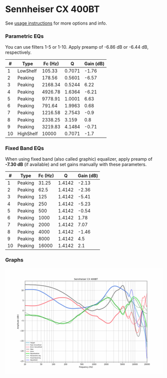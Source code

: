 # Sennheiser CX 400BT
See [usage instructions](https://github.com/jaakkopasanen/AutoEq#usage) for more options and info.

### Parametric EQs
You can use filters 1-5 or 1-10. Apply preamp of -6.86 dB or -6.44 dB, respectively.

|   # | Type      |   Fc (Hz) |      Q |   Gain (dB) |
|-----|-----------|-----------|--------|-------------|
|   1 | LowShelf  |    105.33 | 0.7071 |       -1.76 |
|   2 | Peaking   |    178.56 | 0.5601 |       -6.57 |
|   3 | Peaking   |   2168.34 | 0.5244 |        6.22 |
|   4 | Peaking   |   4926.78 | 1.6364 |       -6.21 |
|   5 | Peaking   |   9778.91 | 1.0001 |        6.63 |
|   6 | Peaking   |    791.64 | 1.9963 |        0.68 |
|   7 | Peaking   |   1216.58 | 2.7543 |       -0.9  |
|   8 | Peaking   |   2338.25 | 3.159  |        0.8  |
|   9 | Peaking   |   3219.83 | 4.1484 |       -0.71 |
|  10 | HighShelf |  10000    | 0.7071 |       -1.7  |

### Fixed Band EQs
When using fixed band (also called graphic) equalizer, apply preamp of **-7.30 dB** (if available) and set gains manually with these parameters.

|   # | Type    |   Fc (Hz) |      Q |   Gain (dB) |
|-----|---------|-----------|--------|-------------|
|   1 | Peaking |     31.25 | 1.4142 |       -2.13 |
|   2 | Peaking |     62.5  | 1.4142 |       -2.36 |
|   3 | Peaking |    125    | 1.4142 |       -5.41 |
|   4 | Peaking |    250    | 1.4142 |       -5.23 |
|   5 | Peaking |    500    | 1.4142 |       -0.54 |
|   6 | Peaking |   1000    | 1.4142 |        1.78 |
|   7 | Peaking |   2000    | 1.4142 |        7.07 |
|   8 | Peaking |   4000    | 1.4142 |       -1.46 |
|   9 | Peaking |   8000    | 1.4142 |        4.5  |
|  10 | Peaking |  16000    | 1.4142 |        2.1  |

### Graphs
![](./Sennheiser%20CX%20400BT.png)
